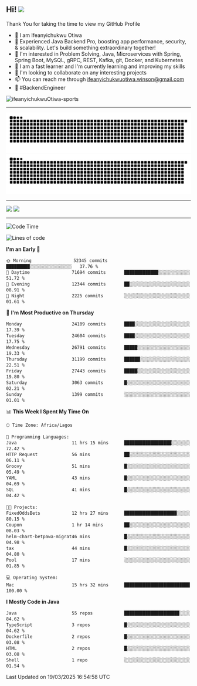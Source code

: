 <!-- BLOG-POST-LIST:START --><!-- BLOG-POST-LIST:END -->

## Hi! <img src="https://media.giphy.com/media/hvRJCLFzcasrR4ia7z/giphy.gif" width="4%"> 

Thank You for taking the time to view my GitHub Profile

- 👋 I am Ifeanyichukwu Otiwa
- 🚀 Experienced Java Backend Pro, boosting app performance, security, & scalability. Let's build something extraordinary together!
- 👀 I'm interested in Problem Solving, Java, Microservices with Spring, Spring Boot, MySQL, gRPC, REST, Kafka, git, Docker, and Kubernetes
- 🌱 I am a fast learner and I'm currently learning and improving my skills
- 💞️ I'm looking to collaborate on any interesting projects
- 📫 You can reach me through ifeanyichukwuotiwa.winson@gmail.com
- 🚀 #BackendEngineer

<p align="left" marginTop="10px"> <img src="https://komarev.com/ghpvc/?username=ifeanyichukwuOtiwa-sports&label=Profile%20views&color=0e75b6&style=for-the-badge" alt="ifeanyichukwuOtiwa-sports" /> </p>

***

<!--🐍📈SNAKEGRAPH / 🌐WEBSITE: https://github.com/Platane/snk -->
![github contribution grid snake animation](https://raw.githubusercontent.com/ifeanyichukwuOtiwa-sports/ifeanyichukwuOtiwa-sports/output/github-contribution-grid-snake-dark.svg#gh-dark-mode-only)![github contribution grid snake animation](https://raw.githubusercontent.com/ifeanyichukwuOtiwa-sports/ifeanyichukwuOtiwa-sports/output/github-contribution-grid-snake.svg#gh-light-mode-only)

***

<p float="left">
  <img float="left" src="https://github-readme-stats.vercel.app/api?username=ifeanyichukwuOtiwa-sports&count_private=true&include_all_commits=true&theme=react&show_icons=true" />
  <img float="right" src="https://github-readme-stats.vercel.app/api/top-langs/?username=ifeanyichukwuOtiwa-sports&layout=compact&show_icons=true&theme=react" /> 
</p>

***



<!--START_SECTION:waka-->
![Code Time](http://img.shields.io/badge/Code%20Time-3%2C554%20hrs%2019%20mins-blue)

![Lines of code](https://img.shields.io/badge/From%20Hello%20World%20I%27ve%20Written-41.3%20million%20lines%20of%20code-blue)

**I'm an Early 🐤** 

```text
🌞 Morning                52345 commits       █████████░░░░░░░░░░░░░░░░   37.76 % 
🌆 Daytime                71694 commits       █████████████░░░░░░░░░░░░   51.72 % 
🌃 Evening                12344 commits       ██░░░░░░░░░░░░░░░░░░░░░░░   08.91 % 
🌙 Night                  2225 commits        ░░░░░░░░░░░░░░░░░░░░░░░░░   01.61 % 
```
📅 **I'm Most Productive on Thursday** 

```text
Monday                   24109 commits       ████░░░░░░░░░░░░░░░░░░░░░   17.39 % 
Tuesday                  24604 commits       ████░░░░░░░░░░░░░░░░░░░░░   17.75 % 
Wednesday                26791 commits       █████░░░░░░░░░░░░░░░░░░░░   19.33 % 
Thursday                 31199 commits       ██████░░░░░░░░░░░░░░░░░░░   22.51 % 
Friday                   27443 commits       █████░░░░░░░░░░░░░░░░░░░░   19.80 % 
Saturday                 3063 commits        █░░░░░░░░░░░░░░░░░░░░░░░░   02.21 % 
Sunday                   1399 commits        ░░░░░░░░░░░░░░░░░░░░░░░░░   01.01 % 
```


📊 **This Week I Spent My Time On** 

```text
🕑︎ Time Zone: Africa/Lagos

💬 Programming Languages: 
Java                     11 hrs 15 mins      ██████████████████░░░░░░░   72.42 % 
HTTP Request             56 mins             ██░░░░░░░░░░░░░░░░░░░░░░░   06.11 % 
Groovy                   51 mins             █░░░░░░░░░░░░░░░░░░░░░░░░   05.49 % 
YAML                     43 mins             █░░░░░░░░░░░░░░░░░░░░░░░░   04.69 % 
SQL                      41 mins             █░░░░░░░░░░░░░░░░░░░░░░░░   04.42 % 

🐱‍💻 Projects: 
FixedOddsBets            12 hrs 27 mins      ████████████████████░░░░░   80.15 % 
Coupon                   1 hr 14 mins        ██░░░░░░░░░░░░░░░░░░░░░░░   08.03 % 
helm-chart-betpawa-migrat46 mins             █░░░░░░░░░░░░░░░░░░░░░░░░   04.98 % 
tax                      44 mins             █░░░░░░░░░░░░░░░░░░░░░░░░   04.80 % 
Pool                     17 mins             ░░░░░░░░░░░░░░░░░░░░░░░░░   01.85 % 

💻 Operating System: 
Mac                      15 hrs 32 mins      █████████████████████████   100.00 % 
```

**I Mostly Code in Java** 

```text
Java                     55 repos            █████████████████████░░░░   84.62 % 
TypeScript               3 repos             █░░░░░░░░░░░░░░░░░░░░░░░░   04.62 % 
Dockerfile               2 repos             █░░░░░░░░░░░░░░░░░░░░░░░░   03.08 % 
HTML                     2 repos             █░░░░░░░░░░░░░░░░░░░░░░░░   03.08 % 
Shell                    1 repo              ░░░░░░░░░░░░░░░░░░░░░░░░░   01.54 % 
```




 Last Updated on 19/03/2025 16:54:58 UTC
<!--END_SECTION:waka-->

<!--
<p align="center">
![trophy](https://github-profile-trophy.vercel.app/?username=ifeanyichukwuOtiwa-sports&theme=onedark) (https://github.com/ryo-ma/github-profile-trophy)
</p>
-->

<!---
ifeanyi-otiwa/ifeanyi-otiwa is a ✨ special ✨ repository because its `README.md` (this file) appears on your GitHub profile.
You can click the Preview link to take a look at your changes.
--->
